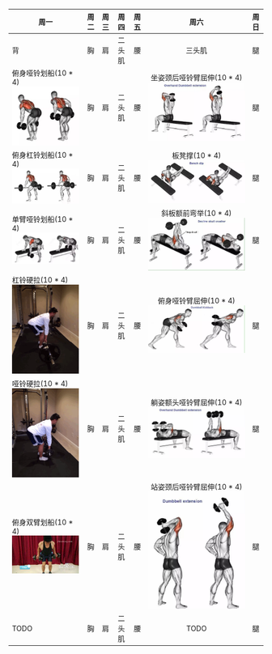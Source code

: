 | 周一        | 周二    |  周三  |  周四  |  周五  |  周六  |  周日  |
| --------   | -----:   | :----: | :----: | :----: | :----: | :----: |
| 背        | 胸     |   肩    |   二头肌    |   腰    |   三头肌    |   腿    |
| 俯身哑铃划船(10 * 4) ![俯身哑铃划船](俯身哑铃划船.jpeg)         | 胸     |   肩    |   二头肌    |   腰    |   坐姿颈后哑铃臂屈伸(10 * 4) ![坐姿颈后哑铃臂屈伸](坐姿颈后哑铃臂屈伸.jpeg)   |   腿    |
| 俯身杠铃划船(10 * 4) ![俯身杠铃划船](俯身杠铃划船.jpeg)        | 胸     |   肩    |   二头肌    |   腰    |   板凳撑(10 * 4) ![板凳撑](板凳撑.jpeg)    |   腿    |
| 单臂哑铃划船(10 * 4) ![单臂哑铃划船](单臂哑铃划船.jpeg)        | 胸     |   肩    |   二头肌    |   腰    |   斜板额前弯举(10 * 4) ![斜板额前弯举](斜板额前弯举.jpeg)    |   腿    |
| 杠铃硬拉(10 * 4) ![杠铃硬拉](杠铃硬拉.jpg)         | 胸     |   肩    |   二头肌    |   腰    |   俯身哑铃臂屈伸(10 * 4) ![俯身哑铃臂屈伸](俯身哑铃臂屈伸.jpeg)    |   腿    |
| 哑铃硬拉(10 * 4) ![哑铃硬拉](哑铃硬拉.jpg)        | 胸     |   肩    |   二头肌    |   腰    |   躺姿额头哑铃臂屈伸(10 * 4) ![躺姿额头哑铃臂屈伸](躺姿额头哑铃臂屈伸.jpeg)    |   腿    |
| 俯身双臂划船(10 * 4) ![俯身双臂划船](俯身双臂划船.jpg)        | 胸     |   肩    |   二头肌    |   腰    |   站姿颈后哑铃臂屈伸(10 * 4) ![站姿颈后哑铃臂屈伸](站姿颈后哑铃臂屈伸.jpeg)    |   腿    |
| TODO        | 胸     |   肩    |   二头肌    |   腰    |   TODO    |   腿    |
